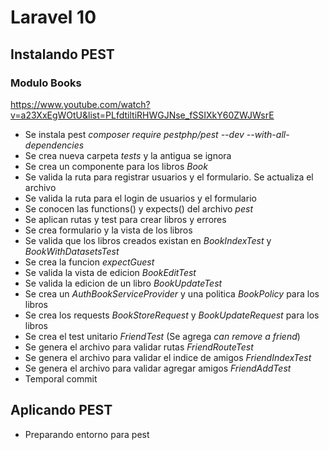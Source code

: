 # Laravel 10

## Instalando PEST

### Modulo Books

https://www.youtube.com/watch?v=a23XxEgWOtU&list=PLfdtiltiRHWGJNse_fSSIXkY60ZWJWsrE

- Se instala pest _composer require pestphp/pest --dev --with-all-dependencies_
- Se crea nueva carpeta _tests_ y la antigua se ignora
- Se crea un componente para los libros _Book_
- Se valida la ruta para registrar usuarios y el formulario. Se actualiza el archivo
- Se valida la ruta para el login de usuarios y el formulario
- Se conocen las functions() y expects() del archivo _pest_
- Se aplican rutas y test para crear libros y errores
- Se crea formulario y la vista de los libros
- Se valida que los libros creados existan en _BookIndexTest_ y _BookWithDatasetsTest_
- Se crea la funcion _expectGuest_
- Se valida la vista de edicion _BookEditTest_
- Se valida la edicion de un libro _BookUpdateTest_
- Se crea un _AuthBookServiceProvider_ y una politica _BookPolicy_ para los libros
- Se crea los requests _BookStoreRequest_ y _BookUpdateRequest_ para los libros
- Se crea el test unitario _FriendTest_ (Se agrega _can remove a friend_)
- Se genera el archivo para validar rutas _FriendRouteTest_
- Se genera el archivo para validar el indice de amigos _FriendIndexTest_
- Se genera el archivo para validar agregar amigos _FriendAddTest_
- Temporal commit

## Aplicando PEST

- Preparando entorno para pest

